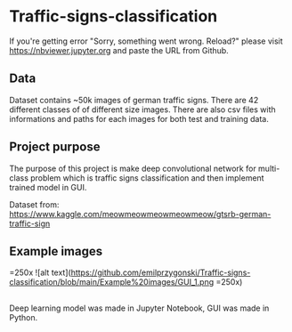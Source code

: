 # Traffic-signs-classification
If you're getting error "Sorry, something went wrong. Reload?" please visit https://nbviewer.jupyter.org and paste the URL from Github.

## Data
Dataset contains ~50k images of german traffic signs. There are 42 different classes of of different size images. There are also csv files with informations and paths for each images for both test and training data.

## Project purpose
The purpose of this project is make deep convolutional network for multi-class problem which is traffic signs classification and then implement trained model in GUI.

Dataset from: https://www.kaggle.com/meowmeowmeowmeowmeow/gtsrb-german-traffic-sign
## Example images
=250x
![alt text](https://github.com/emilprzygonski/Traffic-signs-classification/blob/main/Example%20images/GUI_1.png =250x)

##
Deep learning model was made in Jupyter Notebook, GUI was made in Python.
